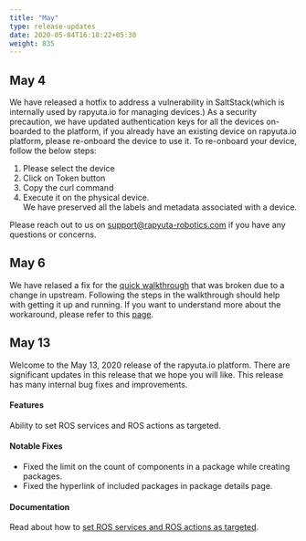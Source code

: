 ```yaml
---
title: "May"
type: release-updates
date: 2020-05-04T16:18:22+05:30
weight: 835
---
```

## May 4

We have released a hotfix to address a vulnerability in SaltStack(which is internally used by rapyuta.io for managing devices.) 
As a security precaution, we have updated authentication keys for all the devices on-boarded to the platform, if you already have an existing device on rapyuta.io platform, please re-onboard the device to use it. 
To re-onboard your device, follow the below steps:     
1. Please select the device    
2. Click on Token button     
3. Copy the curl command    
4. Execute it on the physical device.     
We have preserved all the labels and metadata associated with a device.

Please reach out to us on support@rapyuta-robotics.com if you have any questions or concerns.

## May 6

We have relased a fix for the [quick walkthrough](/quick-walkthrough/) that was broken due to a change in upstream. Following the steps in the walkthrough should help with getting it up and running. If you want to understand more about the workaround, please refer to this [page](/build-solutions/quirks/rosbridge-compatibility).

## May 13
Welcome to the May 13, 2020 release of the rapyuta.io platform. There
are significant updates in this release that we hope you will like.
This release has many internal bug fixes and improvements.

#### Features
Ability to set ROS services and ROS actions as targeted.

#### Notable Fixes

* Fixed the limit on the count of components in a package while creating packages.
* Fixed the hyperlink of included packages in package details page.

#### Documentation
Read about how to [set ROS services and ROS actions as targeted](/developer-guide/manage-software-cycle/communication-topologies/ros-support/).


